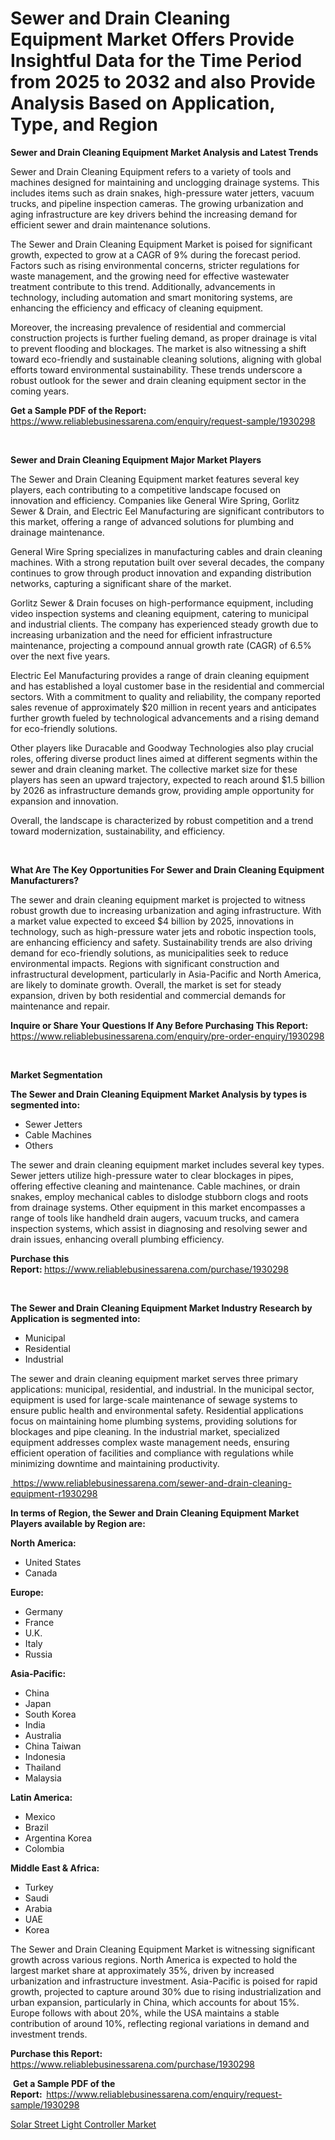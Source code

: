 <p><h1>Sewer and Drain Cleaning Equipment Market Offers Provide Insightful Data for the Time Period from 2025 to 2032 and also Provide Analysis Based on Application, Type, and Region</h1></p><p><strong>Sewer and Drain Cleaning Equipment Market Analysis and Latest Trends</strong></p>
<p><p>Sewer and Drain Cleaning Equipment refers to a variety of tools and machines designed for maintaining and unclogging drainage systems. This includes items such as drain snakes, high-pressure water jetters, vacuum trucks, and pipeline inspection cameras. The growing urbanization and aging infrastructure are key drivers behind the increasing demand for efficient sewer and drain maintenance solutions.</p><p>The Sewer and Drain Cleaning Equipment Market is poised for significant growth, expected to grow at a CAGR of 9% during the forecast period. Factors such as rising environmental concerns, stricter regulations for waste management, and the growing need for effective wastewater treatment contribute to this trend. Additionally, advancements in technology, including automation and smart monitoring systems, are enhancing the efficiency and efficacy of cleaning equipment.</p><p>Moreover, the increasing prevalence of residential and commercial construction projects is further fueling demand, as proper drainage is vital to prevent flooding and blockages. The market is also witnessing a shift toward eco-friendly and sustainable cleaning solutions, aligning with global efforts toward environmental sustainability. These trends underscore a robust outlook for the sewer and drain cleaning equipment sector in the coming years.</p></p>
<p><strong>Get a Sample PDF of the Report:&nbsp;</strong> <a href="https://www.reliablebusinessarena.com/enquiry/request-sample/1930298?utm_campaign=3272&utm_medium=2&utm_source=Github&utm_content=ia&utm_term=10042025&utm_id=sewer-and-drain-cleaning-equipment">https://www.reliablebusinessarena.com/enquiry/request-sample/1930298</a></p>
<p>&nbsp;</p>
<p><strong>Sewer and Drain Cleaning Equipment Major Market Players</strong></p>
<p><p>The Sewer and Drain Cleaning Equipment market features several key players, each contributing to a competitive landscape focused on innovation and efficiency. Companies like General Wire Spring, Gorlitz Sewer & Drain, and Electric Eel Manufacturing are significant contributors to this market, offering a range of advanced solutions for plumbing and drainage maintenance.</p><p>General Wire Spring specializes in manufacturing cables and drain cleaning machines. With a strong reputation built over several decades, the company continues to grow through product innovation and expanding distribution networks, capturing a significant share of the market.</p><p>Gorlitz Sewer & Drain focuses on high-performance equipment, including video inspection systems and cleaning equipment, catering to municipal and industrial clients. The company has experienced steady growth due to increasing urbanization and the need for efficient infrastructure maintenance, projecting a compound annual growth rate (CAGR) of 6.5% over the next five years.</p><p>Electric Eel Manufacturing provides a range of drain cleaning equipment and has established a loyal customer base in the residential and commercial sectors. With a commitment to quality and reliability, the company reported sales revenue of approximately $20 million in recent years and anticipates further growth fueled by technological advancements and a rising demand for eco-friendly solutions.</p><p>Other players like Duracable and Goodway Technologies also play crucial roles, offering diverse product lines aimed at different segments within the sewer and drain cleaning market. The collective market size for these players has seen an upward trajectory, expected to reach around $1.5 billion by 2026 as infrastructure demands grow, providing ample opportunity for expansion and innovation. </p><p>Overall, the landscape is characterized by robust competition and a trend toward modernization, sustainability, and efficiency.</p></p>
<p>&nbsp;</p>
<p><strong>What Are The Key Opportunities For Sewer and Drain Cleaning Equipment Manufacturers?</strong></p>
<p><p>The sewer and drain cleaning equipment market is projected to witness robust growth due to increasing urbanization and aging infrastructure. With a market value expected to exceed $4 billion by 2025, innovations in technology, such as high-pressure water jets and robotic inspection tools, are enhancing efficiency and safety. Sustainability trends are also driving demand for eco-friendly solutions, as municipalities seek to reduce environmental impacts. Regions with significant construction and infrastructural development, particularly in Asia-Pacific and North America, are likely to dominate growth. Overall, the market is set for steady expansion, driven by both residential and commercial demands for maintenance and repair.</p></p>
<p><strong>Inquire or Share Your Questions If Any Before Purchasing This Report:</strong> <a href="https://www.reliablebusinessarena.com/enquiry/pre-order-enquiry/1930298?utm_campaign=3272&utm_medium=2&utm_source=Github&utm_content=ia&utm_term=10042025&utm_id=sewer-and-drain-cleaning-equipment">https://www.reliablebusinessarena.com/enquiry/pre-order-enquiry/1930298</a></p>
<p>&nbsp;</p>
<p><strong>Market Segmentation</strong></p>
<p><strong>The Sewer and Drain Cleaning Equipment Market Analysis by types is segmented into:</strong></p>
<p><ul><li>Sewer Jetters</li><li>Cable Machines</li><li>Others</li></ul></p>
<p><p>The sewer and drain cleaning equipment market includes several key types. Sewer jetters utilize high-pressure water to clear blockages in pipes, offering effective cleaning and maintenance. Cable machines, or drain snakes, employ mechanical cables to dislodge stubborn clogs and roots from drainage systems. Other equipment in this market encompasses a range of tools like handheld drain augers, vacuum trucks, and camera inspection systems, which assist in diagnosing and resolving sewer and drain issues, enhancing overall plumbing efficiency.</p></p>
<p><strong>Purchase this Report:&nbsp;</strong><a href="https://www.reliablebusinessarena.com/purchase/1930298?utm_campaign=3272&utm_medium=2&utm_source=Github&utm_content=ia&utm_term=10042025&utm_id=sewer-and-drain-cleaning-equipment">https://www.reliablebusinessarena.com/purchase/1930298</a></p>
<p>&nbsp;</p>
<p><strong>The Sewer and Drain Cleaning Equipment Market Industry Research by Application is segmented into:</strong></p>
<p><ul><li>Municipal</li><li>Residential</li><li>Industrial</li></ul></p>
<p><p>The sewer and drain cleaning equipment market serves three primary applications: municipal, residential, and industrial. In the municipal sector, equipment is used for large-scale maintenance of sewage systems to ensure public health and environmental safety. Residential applications focus on maintaining home plumbing systems, providing solutions for blockages and pipe cleaning. In the industrial market, specialized equipment addresses complex waste management needs, ensuring efficient operation of facilities and compliance with regulations while minimizing downtime and maintaining productivity.</p></p>
<p><a href="https://www.reliablebusinessarena.com/sewer-and-drain-cleaning-equipment-r1930298?utm_campaign=3272&utm_medium=2&utm_source=Github&utm_content=ia&utm_term=10042025&utm_id=sewer-and-drain-cleaning-equipment">&nbsp;https://www.reliablebusinessarena.com/sewer-and-drain-cleaning-equipment-r1930298</a></p>
<p><strong>In terms of Region, the Sewer and Drain Cleaning Equipment Market Players available by Region are:</strong></p>
<p>
    <p> <strong> North America: </strong>
        <ul>
            <li>United States</li>
            <li>Canada</li>
        </ul>
        </p> 
    <p> <strong> Europe: </strong>
        <ul>
            <li>Germany</li>
            <li>France</li>
            <li>U.K.</li>
            <li>Italy</li>
            <li>Russia</li>
        </ul>
        </p> 
    <p> <strong> Asia-Pacific: </strong>
        <ul>
            <li>China</li>
            <li>Japan</li>
            <li>South Korea</li>
            <li>India</li>
            <li>Australia</li>
            <li>China Taiwan</li>
            <li>Indonesia</li>
            <li>Thailand</li>
            <li>Malaysia</li>
        </ul>
        </p> 
    <p> <strong> Latin America: </strong>
        <ul>
            <li>Mexico</li>
            <li>Brazil</li>
            <li>Argentina Korea</li>
            <li>Colombia</li>
        </ul>
        </p> 
    <p> <strong> Middle East & Africa: </strong>
        <ul>
            <li>Turkey</li>
            <li>Saudi</li>
            <li>Arabia</li>
            <li>UAE</li>
            <li>Korea</li>
        </ul>
    </p>
    </p>
<p><p>The Sewer and Drain Cleaning Equipment Market is witnessing significant growth across various regions. North America is expected to hold the largest market share at approximately 35%, driven by increased urbanization and infrastructure investment. Asia-Pacific is poised for rapid growth, projected to capture around 30% due to rising industrialization and urban expansion, particularly in China, which accounts for about 15%. Europe follows with about 20%, while the USA maintains a stable contribution of around 10%, reflecting regional variations in demand and investment trends.</p></p>
<p><strong>Purchase this Report: </strong><a href="https://www.reliablebusinessarena.com/purchase/1930298?utm_campaign=3272&utm_medium=2&utm_source=Github&utm_content=ia&utm_term=10042025&utm_id=sewer-and-drain-cleaning-equipment">https://www.reliablebusinessarena.com/purchase/1930298</a></p>
<p>&nbsp;<strong>Get a Sample PDF of the Report:&nbsp;&nbsp;</strong><a href="https://www.reliablebusinessarena.com/enquiry/request-sample/1930298?utm_campaign=3272&utm_medium=2&utm_source=Github&utm_content=ia&utm_term=10042025&utm_id=sewer-and-drain-cleaning-equipment">https://www.reliablebusinessarena.com/enquiry/request-sample/1930298</a></p>
<p><strong></strong></p>
<p><p><a href="https://github.com/claracpegios/Market-Research-Report-List-1/blob/main/solar-street-light-controller-market.md?utm_campaign=3272&utm_medium=2&utm_source=Github&utm_content=ia&utm_term=10042025&utm_id=sewer-and-drain-cleaning-equipment">Solar Street Light Controller Market</a></p></p>